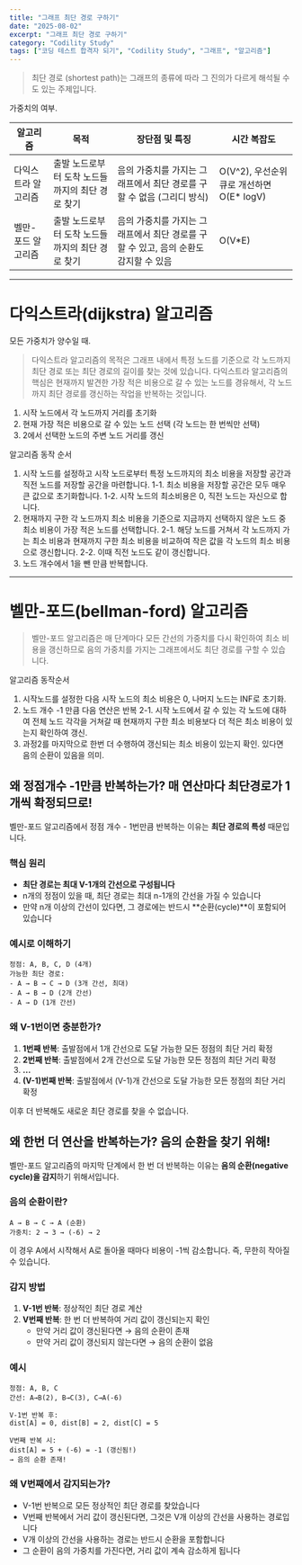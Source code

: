 ```yaml
---
title: "그래프 최단 경로 구하기"
date: "2025-08-02"
excerpt: "그래프 최단 경로 구하기"
category: "Codility Study"
tags: ["코딩 테스트 합격자 되기", "Codility Study", "그래프", "알고리즘"]
---
```


> 최단 경로 (shortest path)는 그래프의 종류에 따라 그 진의가 다르게 해석될 수도 있는 주제입니다.

가중치의 여부. 


| 알고리즘 | 목적 | 장단점 및 특징 | 시간 복잡도 |
|---------|------|----------------|-------------|
| 다익스트라 알고리즘 | 출발 노드로부터 도착 노드들까지의 최단 경로 찾기 | 음의 가중치를 가지는 그래프에서 최단 경로를 구할 수 없음 (그리디 방식) | O(V^2), 우선순위 큐로 개선하면 O(E* logV) |
| 벨만-포드 알고리즘 | 출발 노드로부터 도착 노드들까지의 최단 경로 찾기 | 음의 가중치를 가지는 그래프에서 최단 경로를 구할 수 있고, 음의 순환도 감지할 수 있음 | O(V*E) |

---

# 다익스트라(dijkstra) 알고리즘

모든 가중치가 양수일 때.

> 다익스트라 알고리즘의 목적은 그래프 내에서 특정 노드를 기준으로 각 노드까지 최단 경로 또는 최단 경로의 길이를 찾는 것에 있습니다.
> 다익스트라 알고리즘의 핵심은 현재까지 발견한 가장 적은 비용으로 갈 수 있는 노드를 경유해서, 각 노드까지 최단 경로를 갱신하는 작업을 반복하는 것입니다.

1. 시작 노드에서 각 노드까지 거리를 초기화
2. 현재 가장 적은 비용으로 갈 수 있는 노드 선택 (각 노드는 한 번씩만 선택)
3. 2에서 선택한 노드의 주변 노드 거리를 갱신


알고리즘 동작 순서

1. 시작 노드를 설정하고 시작 노드로부터 특정 노드까지의 최소 비용을 저장할 공간과 직전 노드를 저장할 공간을 마련합니다.
    1-1. 최소 비용을 저장할 공간은 모두 매우 큰 값으로 초기화합니다.
    1-2. 시작 노드의 최소비용은 0, 직전 노드는 자신으로 합니다.
2. 현재까지 구한 각 노드까지 최소 비용을 기준으로 지금까지 선택하지 않은 노드 중 최소 비용이 가장 적은 노드를 선택합니다.
    2-1. 해당 노드를 거쳐서 각 노드까지  가는 최소 비용과 현재까지 구한 최소 비용을 비교하여 작은 값을 각 노드의 최소 비용으로 갱신합니다.
    2-2. 이때 직전 노드도 같이 갱신합니다.
3. 노드 개수에서 1을 뺀 만큼 반복합니다.

---

# 벨만-포드(bellman-ford) 알고리즘

> 벨만-포드 알고리즘은 매 단계마다 모든 간선의 가중치를 다시 확인하여 최소 비용을 갱신하므로 음의 가중치를 가지는 그래프에서도 최단 경로를 구할 수 있습니다.


알고리즘 동작순서

1. 시작노드를 설정한 다음 시작 노드의 최소 비용은 0, 나머지 노드는 INF로 초기화.
2. 노드 개수 -1 만큼 다음 연산은 반복
    2-1. 시작 노드에서 갈 수 있는 각 노드에 대하여 전체 노드 각각을 거쳐갈 때 현재까지 구한 최소 비용보다 더 적은 최소 비용이 있는지 확인하여 갱신.
3. 과정2를 마지막으로 한번 더 수행하여 갱신되는 최소 비용이 있는지 확인. 있다면 음의 순환이 있음을 의미.

## 왜 정점개수 -1만큼 반복하는가? 매 연산마다 최단경로가 1개씩 확정되므로!

벨만-포드 알고리즘에서 정점 개수 - 1번만큼 반복하는 이유는 **최단 경로의 특성** 때문입니다.

### 핵심 원리
- **최단 경로는 최대 V-1개의 간선으로 구성됩니다**
- n개의 정점이 있을 때, 최단 경로는 최대 n-1개의 간선을 가질 수 있습니다
- 만약 n개 이상의 간선이 있다면, 그 경로에는 반드시 **순환(cycle)**이 포함되어 있습니다

### 예시로 이해하기
```
정점: A, B, C, D (4개)
가능한 최단 경로:
- A → B → C → D (3개 간선, 최대)
- A → B → D (2개 간선)
- A → D (1개 간선)
```

### 왜 V-1번이면 충분한가?
1. **1번째 반복**: 출발점에서 1개 간선으로 도달 가능한 모든 정점의 최단 거리 확정
2. **2번째 반복**: 출발점에서 2개 간선으로 도달 가능한 모든 정점의 최단 거리 확정
3. **...**
4. **(V-1)번째 반복**: 출발점에서 (V-1)개 간선으로 도달 가능한 모든 정점의 최단 거리 확정

이후 더 반복해도 새로운 최단 경로를 찾을 수 없습니다.

## 왜 한번 더 연산을 반복하는가? 음의 순환을 찾기 위해!

벨만-포드 알고리즘의 마지막 단계에서 한 번 더 반복하는 이유는 **음의 순환(negative cycle)을 감지**하기 위해서입니다.

### 음의 순환이란?
```
A → B → C → A (순환)
가중치: 2 → 3 → (-6) → 2
```
이 경우 A에서 시작해서 A로 돌아올 때마다 비용이 -1씩 감소합니다. 즉, 무한히 작아질 수 있습니다.

### 감지 방법
1. **V-1번 반복**: 정상적인 최단 경로 계산
2. **V번째 반복**: 한 번 더 반복하여 거리 값이 갱신되는지 확인
   - 만약 거리 값이 갱신된다면 → 음의 순환이 존재
   - 만약 거리 값이 갱신되지 않는다면 → 음의 순환이 없음

### 예시
```
정점: A, B, C
간선: A→B(2), B→C(3), C→A(-6)

V-1번 반복 후:
dist[A] = 0, dist[B] = 2, dist[C] = 5

V번째 반복 시:
dist[A] = 5 + (-6) = -1 (갱신됨!)
→ 음의 순환 존재!
```

### 왜 V번째에서 감지되는가?
- V-1번 반복으로 모든 정상적인 최단 경로를 찾았습니다
- V번째 반복에서 거리 값이 갱신된다면, 그것은 V개 이상의 간선을 사용하는 경로입니다
- V개 이상의 간선을 사용하는 경로는 반드시 순환을 포함합니다
- 그 순환이 음의 가중치를 가진다면, 거리 값이 계속 감소하게 됩니다



